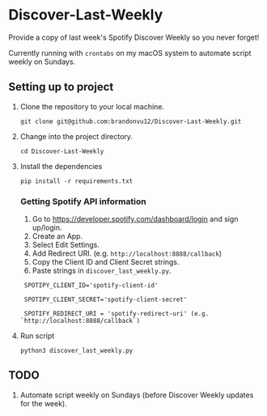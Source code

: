 # Discover-Last-Weekly
Provide a copy of last week's Spotify Discover Weekly so you never forget!

Currently running with `crontabs` on my macOS system to automate script weekly on Sundays.

## Setting up to project

1. Clone the repository to your local machine.
    ```
    git clone git@github.com:brandonvu12/Discover-Last-Weekly.git
    ```
2. Change into the project directory.
    ```
    cd Discover-Last-Weekly
    ``` 
3. Install the dependencies
    ```
    pip install -r requirements.txt
    ```   
    ### Getting Spotify API information
      1. Go to https://developer.spotify.com/dashboard/login and sign up/login.
      2. Create an App.
      3. Select Edit Settings.
      4. Add Redirect URI. (e.g. `http://localhost:8888/callback`)
      5. Copy the Client ID and Client Secret strings.
      6. Paste strings in `discover_last_weekly.py`.
 
        SPOTIPY_CLIENT_ID='spotify-client-id'

        SPOTIPY_CLIENT_SECRET='spotify-client-secret'

        SPOTIFY_REDIRECT_URI = 'spotify-redirect-uri' (e.g. `http://localhost:8888/callback`)
      

4. Run script
    ```
    python3 discover_last_weekly.py
    ```
    
## TODO
1. Automate script weekly on Sundays (before Discover Weekly updates for the week).
